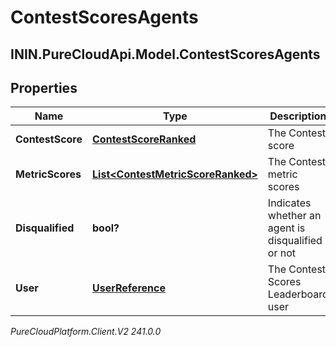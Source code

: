 # ContestScoresAgents

## ININ.PureCloudApi.Model.ContestScoresAgents

## Properties

|Name | Type | Description | Notes|
|------------ | ------------- | ------------- | -------------|
| **ContestScore** | [**ContestScoreRanked**](ContestScoreRanked) | The Contest score | [optional] |
| **MetricScores** | [**List&lt;ContestMetricScoreRanked&gt;**](ContestMetricScoreRanked) | The Contest metric scores | [optional] |
| **Disqualified** | **bool?** | Indicates whether an agent is disqualified or not | [optional] |
| **User** | [**UserReference**](UserReference) | The Contest Scores Leaderboard user | [optional] |



_PureCloudPlatform.Client.V2 241.0.0_
